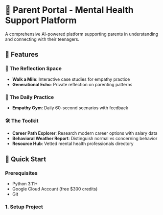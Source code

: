 # 💙 Parent Portal - Mental Health Support Platform

A comprehensive AI-powered platform supporting parents in understanding and connecting with their teenagers.

## 🎯 Features

### 🧠 The Reflection Space
- **Walk a Mile**: Interactive case studies for empathy practice
- **Generational Echo**: Private reflection on parenting patterns

### 💪 The Daily Practice  
- **Empathy Gym**: Daily 60-second scenarios with feedback

### 🛠️ The Toolkit
- **Career Path Explorer**: Research modern career options with salary data
- **Behavioral Weather Report**: Distinguish normal vs concerning behavior
- **Resource Hub**: Vetted mental health professionals directory

## 🚀 Quick Start

### Prerequisites
- Python 3.11+
- Google Cloud Account (free $300 credits)
- Git

### 1. Setup Project
